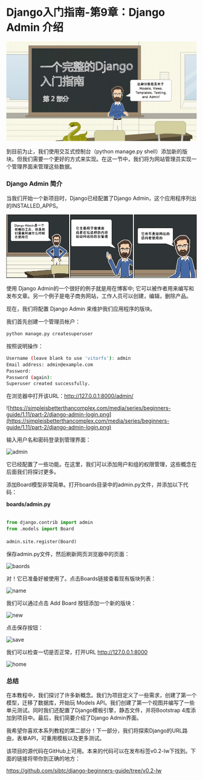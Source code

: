# Django入门指南-第9章：Django Admin 介绍


![featured](./statics/2-1.jpg)


到目前为止，我们使用交互式控制台（python manage.py shell）添加新的版块。但我们需要一个更好的方式来实现。在这一节中，我们将为网站管理员实现一个管理界面来管理这些数据。

### Django Admin 简介
当我们开始一个新项目时，Django已经配置了Django Admin，这个应用程序列出的INSTALLED_APPS。

![2-5](./statics/2-6.jpg)


使用 Django Admin的一个很好的例子就是用在博客中; 它可以被作者用来编写和发布文章。另一个例子是电子商务网站，工作人员可以创建，编辑，删除产品。

现在，我们将配置 Django Admin 来维护我们应用程序的版块。

我们首先创建一个管理员帐户：

```sh
python manage.py createsuperuser
```
按照说明操作：

```sh
Username (leave blank to use 'vitorfs'): admin
Email address: admin@example.com
Password:
Password (again):
Superuser created successfully.
```
在浏览器中打开该URL：http://127.0.0.1:8000/admin/

![https://simpleisbetterthancomplex.com/media/series/beginners-guide/1.11/part-2/django-admin-login.png](https://simpleisbetterthancomplex.com/media/series/beginners-guide/1.11/part-2/django-admin-login.png)


输入用户名和密码登录到管理界面：

![admin](https://simpleisbetterthancomplex.com/media/series/beginners-guide/1.11/part-2/django-admin.png)

它已经配置了一些功能。在这里，我们可以添加用户和组的权限管理，这些概念在后面我们将探讨更多。

添加Board模型非常简单。打开boards目录中的admin.py文件，并添加以下代码：

**boards/admin.py**

```python

from django.contrib import admin
from .models import Board

admin.site.register(Board)
```

保存admin.py文件，然后刷新网页浏览器中的页面：

![baords](https://simpleisbetterthancomplex.com/media/series/beginners-guide/1.11/part-2/django-admin-boards.png)

对！它已准备好被使用了。点击Boards链接查看现有版块列表：

![name](https://simpleisbetterthancomplex.com/media/series/beginners-guide/1.11/part-2/django-admin-boards-list.png)

我们可以通过点击 Add Board 按钮添加一个新的版块：

![new](https://simpleisbetterthancomplex.com/media/series/beginners-guide/1.11/part-2/django-admin-boards-add.png)

点击保存按钮：

![save](https://simpleisbetterthancomplex.com/media/series/beginners-guide/1.11/part-2/django-admin-boards-list-2.png)

我们可以检查一切是否正常，打开URL http://127.0.0.1:8000 

![home](https://simpleisbetterthancomplex.com/media/series/beginners-guide/1.11/part-2/boards-homepage-bootstrap-3.png)

### 总结

在本教程中，我们探讨了许多新概念。我们为项目定义了一些需求，创建了第一个模型，迁移了数据库，开始玩 Models API。我们创建了第一个视图并编写了一些单元测试。同时我们还配置了Django模板引擎，静态文件，并将Bootstrap 4库添加到项目中。最后，我们简要介绍了Django Admin界面。

我希望你喜欢本系列教程的第二部分！下一部分，我们将探索Django的URL路由，表单API，可重用模板以及更多测试。

该项目的源代码在GitHub上可用。本来的代码可以在发布标签v0.2-lw下找到。下面的链接将带你到正确的地方：

https://github.com/sibtc/django-beginners-guide/tree/v0.2-lw